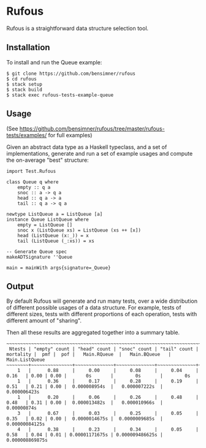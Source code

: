 Rufous
======

Rufous is a straightforward data structure selection tool.

Installation
------------

To install and run the Queue example:

    $ git clone https://github.com/bensimner/rufous
    $ cd rufous
    $ stack setup
    $ stack build
    $ stack exec rufous-tests-example-queue

Usage 
-----

(See https://github.com/bensimner/rufous/tree/master/rufous-tests/examples/ for full examples)

Given an abstract data type as a Haskell typeclass, and a set of implementations, generate and run a set of example usages and compute the on-average "best" structure:

    import Test.Rufous

    class Queue q where
        empty :: q a
        snoc :: a -> q a
        head :: q a -> a
        tail :: q a -> q a

    newtype ListQueue a = ListQueue [a]
    instance Queue ListQueue where
        empty = ListQueue []
        snoc x (ListQueue xs) = ListQueue (xs ++ [x])
        head (ListQueue (x:_)) = x
        tail (ListQueue (_:xs)) = xs

    -- Generate Queue spec
    makeADTSignature ''Queue

    main = mainWith args{signature=_Queue}

Output
------

By default Rufous will generate and run many tests, over a wide distribution of different possible usages of a data structure.
For example, tests of different sizes, tests with different proportions of each operation, tests with different amount of "sharing".

Then all these results are aggregated together into a summary table.

    ~~~~~~~~~~~~~~~~~~~~~~~~~~~~~~~~~~~~~~~~~~~~~~~~~~~~~~~~~~~~~~~~~~~~~~~~~~~~~~~~~~~~~~~~~~~~~~~~~~~~~~~~~~~~~~~~~~~~~~~~~~~~~~~~~~~~~~~~~~~~~~~~~~~~
     Ntests | "empty" count | "head" count | "snoc" count | "tail" count | mortality |  pmf |  pof |   Main.RQueue  |   Main.BQueue   |  Main.ListQueue 
    ~~~~~~~~+~~~~~~~~~~~~~~~+~~~~~~~~~~~~~~+~~~~~~~~~~~~~~+~~~~~~~~~~~~~~+~~~~~~~~~~~+~~~~~~+~~~~~~+~~~~~~~~~~~~~~~~+~~~~~~~~~~~~~~~~~+~~~~~~~~~~~~~~~~~
        1   |      0.88     |     0.00     |     0.08     |     0.04     |    0.16   | 0.00 | 0.00 |       0s       |        0s       |        0s       
        1   |      0.36     |     0.17     |     0.28     |     0.19     |    0.51   | 0.21 | 0.00 |  0.000008954s  |   0.000007222s  |   0.000006423s  
        1   |      0.20     |     0.06     |     0.26     |     0.48     |    0.48   | 0.31 | 0.00 |  0.000013482s  |   0.000010966s  |   0.00000874s   
        3   |      0.67     |     0.03     |     0.25     |     0.05     |    0.35   | 0.02 | 0.00 |  0.0000014675s |  0.0000009685s  |  0.00000084125s 
        4   |      0.38     |     0.23     |     0.34     |     0.05     |    0.58   | 0.04 | 0.01 | 0.00001171675s | 0.000009486625s | 0.000008869875s 


